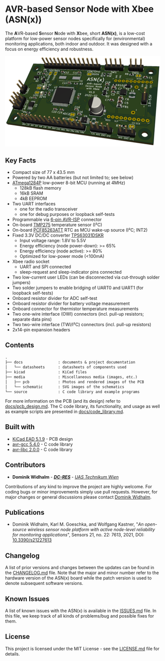 # AVR-based Sensor Node with Xbee (ASN(x))

The **A**VR-based **S**ensor **N**ode with **X**bee, short **ASN(x)**, is a low-cost platform for low-power sensor nodes specifically for (environmental) monitoring applications, both indoor and outdoor.
It was designed with a focus on energy efficiency and robustness.

![PCB 3D (/media/pcb/avr_sensor_node-3d.png)](/media/pcb/avr_sensor_node-3d.png)


## Key Facts

* Compact size of 77 x 43.5 mm
* Powered by two AA batteries (but not limited to; see below)
* [ATmega1284P](docs/datasheets/ATmega1284P.pdf) low-power 8-bit MCU (running at 4MHz)
    * 128kB flash memory
    * 16kB SRAM
    * 4kB EEPROM
* Two UART interfaces
    * one for the radio transceiver
    * one for debug purposes or loopback self-tests
* Programmable via [6-pin AVR-ISP](https://www.mikrocontroller.net/wikifiles/9/97/Avr-isp-pinout.png) connector
* On-board [TMP275](docs/datasheets/TMP275.pdf) temperature sensor (I²C)
* On-board [PCF85263ATT](docs/datasheets/PCF85263A.pdf) RTC as MCU wake-up source (I²C; INT2)
* Fixed 3.3V DC/DC converter [TPS63031DSKR](docs/datasheets/TPS63031DSKR.pdf)
    * Input voltage range: 1.8V to 5.5V
    * Energy efficiency (node power-down): >= 65%
    * Energy efficiency (node active): >= 80%
    * Optimized for low-power mode (<100mA)
* Xbee radio socket
    * UART and SPI connected
    * sleep-request and sleep-indicator pins connected
* Two low-current user LEDs (can be disconnected via cut-through solder jumpers)
* Two solder jumpers to enable bridging of UART0 and UART1 (for loopback self-tests)
* Onboard resistor divider for ADC self-test 
* Onboard resistor divider for battery voltage measurement
* Onboard connector for thermistor temperature measurements
* Two one-wire interface (OWI) connectors (incl. pull-up resistors; separate data pins)
* Two two-wire interface (TWI/I²C) connectors (incl. pull-up resistors)
* 2x14-pin expansion headers


## Contents

```
.
├── docs                : documents & project documentation
│   └── datasheets      : datasheets of components used
├── kicad               : KiCad files
├── media               : Miscellaneous media (images, etc.)
│   ├── pcb             : Photos and rendered images of the PCB
│   └── schematic       : SVG images of the schematics
└── source              : C code library and example programs
```

For more information on the PCB (and its design) refer to [docs/pcb_design.md](docs/pcb_design.md).
The C code library, its functionality, and usage as well as example scripts are presented in [docs/code_library.md](docs/code_library.md).


## Built with

* [KiCad EAD 5.1.9](https://kicad.org/) - PCB design
* [avr-gcc 5.4.0](https://gcc.gnu.org/wiki/avr-gcc) - C code library
* [avr-libc 2.0.0](https://www.nongnu.org/avr-libc/) - C code library


## Contributors

* **Dominik Widhalm** - [***DC-RES***](https://informatics.tuwien.ac.at/doctoral/resilient-embedded-systems/) - [*UAS Technikum Wien*](https://embsys.technikum-wien.at/staff/widhalm/)

Contributions of any kind to improve the project are highly welcome.
For coding bugs or minor improvements simply use pull requests.
However, for major changes or general discussions please contact [Dominik Widhalm](mailto:widhalm@technikum-wien.at?subject=ASN(x)%20on%20GitHub).


## Publications

- Dominik Widhalm, Karl M. Goeschka, and Wolfgang Kastner, "*An open-source wireless sensor node platform with active node-level reliability for monitoring applications*", Sensors 21, no. 22: 7613, 2021, DOI: [10.3390/s21227613](https://doi.org/10.3390/s21227613)


## Changelog

A list of prior versions and changes between the updates can be found in the [CHANGELOG.md](CHANGELOG.md) file.
Note that the major and minor number refer to the hardware version of the ASN(x) board while the patch version is used to denote subsequent software versions.


## Known Issues

A list of known issues with the ASN(x) is available in the [ISSUES.md](ISSUES.md) file.
In this file, we keep track of all kinds of problems/bug and possible fixes for them.


## License

This project is licensed under the MIT License - see the [LICENSE.md](LICENSE.md) file for details.
